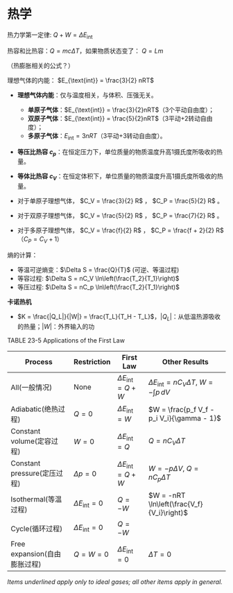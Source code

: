# 热学

热力学第一定律: $Q + W = \Delta E_{\text{int}}$

热容和比热容：$Q = mc\Delta T$，如果物质状态变了： $Q = Lm$ 

（热膨胀相关的公式？）

理想气体的内能：  $E_{\text{int}} = \frac{3}{2} nRT$

- **理想气体内能**：仅与温度相关，与体积、压强无关。
  - **单原子气体**：$E_{\text{int}} = \frac{3}{2}nRT$（3个平动自由度）；
  - **双原子气体**：$E_{\text{int}} = \frac{5}{2}nRT$（3平动+2转动自由度）；
  - **多原子气体**：$E_{\text{int}} = 3nRT$（3平动+3转动自由度）。


- **等压比热容 $c_p$**：在恒定压力下，单位质量的物质温度升高1摄氏度所吸收的热量。
- **等体比热容 $c_V$**：在恒定体积下，单位质量的物质温度升高1摄氏度所吸收的热量。
- 对于单原子理想气体， $C_V = \frac{3}{2} R$ ， $C_P = \frac{5}{2} R$ 。
- 对于双原子理想气体， $C_V = \frac{5}{2} R$ ， $C_P = \frac{7}{2} R$ 。
- 对于多原子理想气体， $C_V = \frac{f}{2} R$ ， $C_P = \frac{f + 2}{2} R$ 
（$C_P = C_V + 1$）


熵的计算：
- 等温可逆熵变：$\Delta S = \frac{Q}{T}$ (可逆、等温过程)
- 等容过程: $\Delta S = nC_V \ln\left(\frac{T_2}{T_1}\right)$
- 等压过程: $\Delta S = nC_p \ln\left(\frac{T_2}{T_1}\right)$

**卡诺热机**
- $K = \frac{|Q_L|}{|W|} = \frac{T_L}{T_H - T_L}$，$|Q_L|$：从低温热源吸收的热量；$|W|$：外界输入的功

TABLE 23-5 Applications of the First Law


| Process                      | Restriction                 | First Law                       | Other Results                                                 |
| ---------------------------- | --------------------------- | ------------------------------- | ------------------------------------------------------------- |
| All(一般情况)                | None                        | $\Delta E_{\text{int}} = Q + W$ | $\Delta E_{\text{int}} = n C_V \Delta T$, $W = -\int p \, dV$ |
| Adiabatic(绝热过程)          | $Q = 0$                     | $\Delta E_{\text{int}} = W$     | $W = \frac{p_f V_f - p_i V_i}{\gamma - 1}$                    |
| Constant volume(定容过程)    | $W = 0$                     | $\Delta E_{\text{int}} = Q$     | $Q = n C_V \Delta T$                                          |
| Constant pressure(定压过程)  | $\Delta p = 0$              | $\Delta E_{\text{int}} = Q + W$ | $W = -p \Delta V$, $Q = n C_p \Delta T$                       |
| Isothermal(等温过程)         | $\Delta E_{\text{int}} = 0$ | $Q = -W$                        | $W = -nRT \ln\left(\frac{V_f}{V_i}\right)$                    |
| Cycle(循环过程)              | $\Delta E_{\text{int}} = 0$ | $Q = -W$                        |                                                               |
| Free expansion(自由膨胀过程) | $Q = W = 0$                 | $\Delta E_{\text{int}} = 0$     | $\Delta T = 0$                                                |

*Items underlined apply only to ideal gases; all other items apply in general.*
